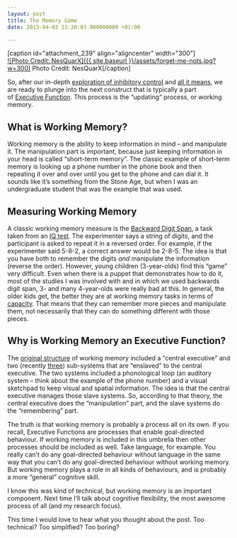 ```yaml
---
layout: post
title: The Memory Game
date: 2013-04-03 21:20:03.000000000 +01:00

---
```

[caption id="attachment_239" align="aligncenter" width="300"][  
![Photo Credit: NesQuarX]({{ site.baseurl }}/assets/forget-me-nots.jpg?w=300)](https://galpod.files.wordpress.com/2013/04/forget-me-nots.jpg) Photo Credit: NesQuarX[/caption]

So, after our in-depth [exploration of inhibitory control](http://galpod.wordpress.com/2013/03/06/when-simon-doesnt-say-inhibitory-control-in-children/) and [all it means](http://galpod.wordpress.com/2013/03/26/the-marshmallow-task-revisited/), we are ready to plunge into the next construct that is typically a part of [Executive Function](http://galpod.wordpress.com/2013/02/28/whos-the-executive/). This process is the “updating” process, or working memory.

## What is Working Memory?

Working memory is the ability to keep information in mind – and manipulate it. The manipulation part is important, because just keeping information in your head is called “short-term memory”. The classic example of short-term memory is looking up a phone number in the phone book and then repeating it over and over until you get to the phone and can dial it. It sounds like it’s something from the Stone Age, but when I was an undergraduate student that was the example that was used.

## Measuring Working Memory

A classic working memory measure is the [Backward Digit Span](http://www.sciencedirect.com/science/article/pii/S0022096512002408), a task taken from an [IQ test](http://en.wikipedia.org/wiki/Wechsler_Adult_Intelligence_Scale). The experimenter says a string of digits, and the participant is asked to repeat it in a reversed order. For example, if the experimenter said 5-8-2, a correct answer would be 2-8-5\. The idea is that you have both to remember the digits _and_ manipulate the information (reverse the order). However, young children (3-year-olds) find this “game” very difficult. Even when there is a puppet that demonstrates how to do it, most of the studies I was involved with and in which we used backwards digit span, 3- and many 4-year-olds were really bad at this. In general, the older kids get, the better they are at working memory tasks in terms of [capacity](http://www.mendeley.com/catalog/structure-working-memory-4-15-years-age/). That means that they can remember more pieces and manipulate them, not necessarily that they can do something different with those pieces.

## Why is Working Memory an Executive Function?

The [original structure](http://www.sciencemag.org/content/255/5044/556.short) of working memory included a “central executive” and two (recently [three](http://www.sciencedirect.com/science/article/pii/S1364661300015382)) sub-systems that are “enslaved” to the central executive. The two systems included a phonological loop (an auditory system – think about the example of the phone number) and a visual sketchpad to keep visual and spatial information. The idea is that the central executive manages those slave systems. So, according to that theory, the central executive does the “manipulation” part, and the slave systems do the “remembering” part.

The truth is that working memory is probably a process all on its own. If you recall, Executive Functions are processes that enable goal-directed behaviour. If working memory is included in this umbrella then other processes should be included as well. Take language, for example. You really can’t do any goal-directed behaviour without language in the same way that you can’t do any goal-directed behaviour without working memory. But working memory plays a role in all kinds of behaviours, and is probably a more “general” cognitive skill.

I know this was kind of technical, but working memory is an important component. Next time I’ll talk about cognitive flexibility, the most awesome process of all (and my research focus).

This time I would love to hear what you thought about the post. Too technical? Too simplified? Too boring?

